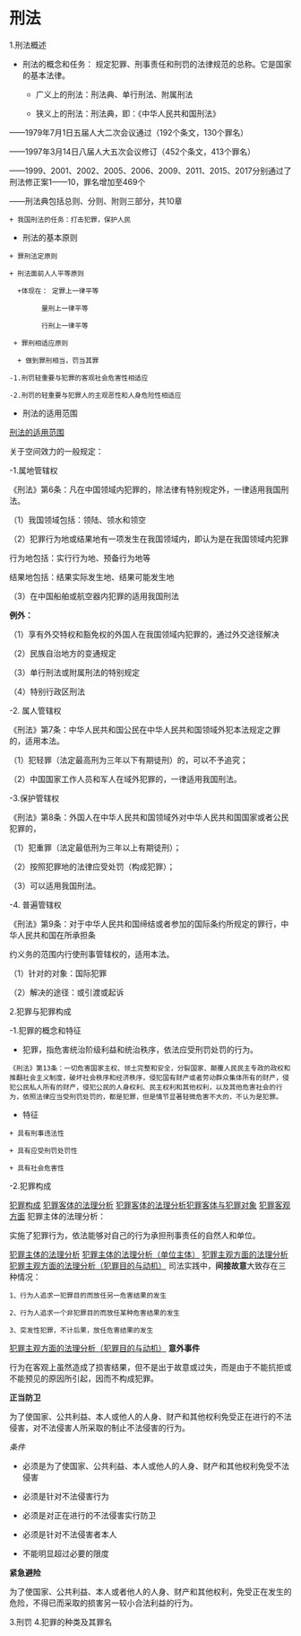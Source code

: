 # 刑法
1.刑法概述

  + 刑法的概念和任务： 规定犯罪、刑事责任和刑罚的法律规范的总称。它是国家的基本法律。

    + 广义上的刑法：刑法典、单行刑法、附属刑法

    + 狭义上的刑法：刑法典，即：《中华人民共和国刑法》

——1979年7月1日五届人大二次会议通过（192个条文，130个罪名）

——1997年3月14日八届人大五次会议修订（452个条文，413个罪名）

——1999、2001、2002、2005、2006、2009、2011、2015、2017分别通过了刑法修正案1——10，罪名增加至469个

——刑法典包括总则、分则、附则三部分，共10章

    + 我国刑法的任务：打击犯罪，保护人民
   
   + 刑法的基本原则
   
    + 罪刑法定原则

    + 刑法面前人人平等原则
   
      +体现在： 定罪上一律平等

            量刑上一律平等

            行刑上一律平等
  
     + 罪刑相适应原则
     
      + 做到罪刑相当，罚当其罪

    -1.刑罚轻重要与犯罪的客观社会危害性相适应

    -2.刑罚的轻重要与犯罪人的主观恶性和人身危险性相适应

  + 刑法的适用范围
  
  [刑法的适用范围]()
  
  关于空间效力的一般规定：
  
-1.属地管辖权

《刑法》第6条：凡在中国领域内犯罪的，除法律有特别规定外，一律适用我国刑法。

（1）我国领域包括：领陆、领水和领空

（2）犯罪行为地或结果地有一项发生在我国领域内，即认为是在我国领域内犯罪

行为地包括：实行行为地、预备行为地等

结果地包括：结果实际发生地、结果可能发生地

（3）在中国船舶或航空器内犯罪的适用我国刑法

**例外：**

（1）享有外交特权和豁免权的外国人在我国领域内犯罪的，通过外交途径解决

（2）民族自治地方的变通规定

（3）单行刑法或附属刑法的特别规定

（4）特别行政区刑法

-2. 属人管辖权

《刑法》第7条：中华人民共和国公民在中华人民共和国领域外犯本法规定之罪的，适用本法。

（1）犯轻罪（法定最高刑为三年以下有期徒刑）的，可以不予追究；

（2）中国国家工作人员和军人在域外犯罪的，一律适用我国刑法。

-3.保护管辖权

《刑法》第8条：外国人在中华人民共和国领域外对中华人民共和国国家或者公民犯罪的，

（1）犯重罪（法定最低刑为三年以上有期徒刑）；

（2）按照犯罪地的法律应受处罚（构成犯罪）；

（3）可以适用我国刑法。

-4. 普遍管辖权

《刑法》第9条：对于中华人民共和国缔结或者参加的国际条约所规定的罪行，中华人民共和国在所承担条

约义务的范围内行使刑事管辖权的，适用本法。

（1）针对的对象：国际犯罪

（2）解决的途径：或引渡或起诉

2.犯罪与犯罪构成

  -1.犯罪的概念和特征

   + 犯罪，指危害统治阶级利益和统治秩序，依法应受刑罚处罚的行为。
   
 ```
 《刑法》第13条：一切危害国家主权、领土完整和安全，分裂国家、颠覆人民民主专政的政权和推翻社会主义制度，破坏社会秩序和经济秩序，侵犯国有财产或者劳动群众集体所有的财产，侵犯公民私人所有的财产，侵犯公民的人身权利、民主权利和其他权利，以及其他危害社会的行为，依照法律应当受刑罚处罚的，都是犯罪，但是情节显著轻微危害不大的，不认为是犯罪。
```

   + 特征
    
    + 具有刑事违法性
    
    + 具有应受刑罚处罚性

    + 具有社会危害性
   
  -2.犯罪构成
  
  [犯罪构成]()
  [犯罪客体的法理分析]() 
  [犯罪客体的法理分析犯罪客体与犯罪对象]()
  [犯罪客观方面]()
  犯罪主体的法理分析：
  
  实施了犯罪行为，依法能够对自己的行为承担刑事责任的自然人和单位。

  [犯罪主体的法理分析]()
  [犯罪主体的法理分析（单位主体）]()
  [犯罪主观方面的法理分析]()
  [犯罪主观方面的法理分析（犯罪目的与动机）]()
  司法实践中，**间接故意**大致存在三种情况：
     
    1、行为人追求一犯罪目的而放任另一危害结果的发生
     
    2、行为人追求一个非犯罪目的而放任某种危害结果的发生
     
    3、突发性犯罪，不计后果，放任危害结果的发生                    

  [犯罪主观方面的法理分析（犯罪目的与动机）]()
  **意外事件**
  
  行为在客观上虽然造成了损害结果，但不是出于故意或过失，而是由于不能抗拒或不能预见的原因所引起，因而不构成犯罪。
  
  **正当防卫**
  
  为了使国家、公共利益、本人或他人的人身、财产和其他权利免受正在进行的不法侵害，对不法侵害人所采取的制止不法侵害的行为。
  
  *条件*
  
  + 必须是为了使国家、公共利益、本人或他人的人身、财产和其他权利免受不法侵害

  + 必须是针对不法侵害行为
  
  + 必须是对正在进行的不法侵害实行防卫
  
  + 必须是针对不法侵害者本人

  + 不能明显超过必要的限度

  
  **紧急避险**
  
为了使国家、公共利益、本人或者他人的人身、财产和其他权利，免受正在发生的危险，不得已而采取的损害另一较小合法利益的行为。



3.刑罚
4.犯罪的种类及其罪名
